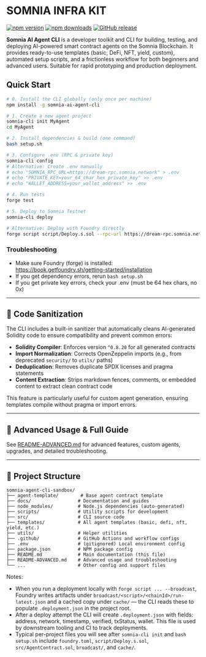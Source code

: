 # SOMNIA INFRA KIT

[![npm version](https://badge.fury.io/js/somnia-ai-agent-cli.svg)](https://www.npmjs.com/package/somnia-ai-agent-cli/v/1.0.10)
[![npm downloads](https://img.shields.io/npm/dt/somnia-ai-agent-cli.svg)](https://www.npmjs.com/package/somnia-ai-agent-cli)
[![GitHub release](https://img.shields.io/github/v/release/Psianturi/somnia-infra-kit.svg)](https://github.com/Psianturi/somnia-infra-kit/releases)

**Somnia AI Agent CLI** is a developer toolkit and CLI for building, testing, and deploying AI-powered smart contract agents on the Somnia Blockchain. It provides ready-to-use templates (basic, DeFi, NFT, yield, custom), automated setup scripts, and a frictionless workflow for both beginners and advanced users. Suitable for rapid prototyping and production deployment.


## Quick Start

```bash
# 0. Install the CLI globally (only once per machine)
npm install -g somnia-ai-agent-cli

# 1. Create a new agent project
somnia-cli init MyAgent
cd MyAgent

# 2. Install dependencies & build (one command)
bash setup.sh

# 3. Configure .env (RPC & private key)
somnia-cli config
# Alternative: Create .env manually
# echo "SOMNIA_RPC_URL=https://dream-rpc.somnia.network" > .env
# echo "PRIVATE_KEY=your_64_char_hex_private_key" >> .env
# echo "WALLET_ADDRESS=your_wallet_address" >> .env

# 4. Run tests
forge test

# 5. Deploy to Somnia Testnet
somnia-cli deploy

# Alternative: Deploy with Foundry directly
forge script script/Deploy.s.sol --rpc-url https://dream-rpc.somnia.network --broadcast --verify
```

### Troubleshooting
- Make sure Foundry (forge) is installed: https://book.getfoundry.sh/getting-started/installation
- If you get dependency errors, rerun `bash setup.sh`
- If you get private key errors, check your .env (must be 64 hex chars, no 0x)

---

## 🔧 Code Sanitization

The CLI includes a built-in sanitizer that automatically cleans AI-generated Solidity code to ensure compatibility and prevent common errors:

- **Solidity Compiler**: Enforces version `^0.8.20` for all generated contracts
- **Import Normalization**: Corrects OpenZeppelin imports (e.g., from deprecated `security/` to `utils/` paths)
- **Deduplication**: Removes duplicate SPDX licenses and pragma statements
- **Content Extraction**: Strips markdown fences, comments, or embedded content to extract clean contract code

This feature is particularly useful for custom agent generation, ensuring templates compile without pragma or import errors.

---

## 🔗 Advanced Usage & Full Guide
See [README-ADVANCED.md](./README-ADVANCED.md) for advanced features, custom agents, upgrades, and detailed troubleshooting.

---

## 📁 Project Structure

```
somnia-agent-cli-sandbox/
├── agent-template/        # Base agent contract template
├── docs/                 # Documentation and guides
├── node_modules/         # Node.js dependencies (auto-generated)
├── scripts/              # Utility scripts for development
├── src/                  # CLI source code
├── templates/            # All agent templates (basic, defi, nft, yield, etc.)
├── utils/                # Helper utilities
├── .github/              # GitHub Actions and workflow configs
├── .env                  # (gitignored) Local environment config
├── package.json          # NPM package config
├── README.md             # Main documentation (this file)
├── README-ADVANCED.md    # Advanced usage and troubleshooting
└── ...                   # Other config and support files
```

Notes:
- When you run a deployment locally with `forge script ... --broadcast`, Foundry writes artifacts under `broadcast/<script>/<chainId>/run-latest.json` and a cached copy under `cache/` — the CLI reads these to populate `.deployment.json` in the project root.
- After a deploy attempt the CLI will create `.deployment.json` with fields: address, network, timestamp, verified, txStatus, wallet. This file is used by downstream tooling and CI to track deployments.
- Typical per-project files you will see after `somnia-cli init` and `bash setup.sh` include `foundry.toml`, `script/Deploy.s.sol`, `src/AgentContract.sol`, `broadcast/`, and `cache/`.

